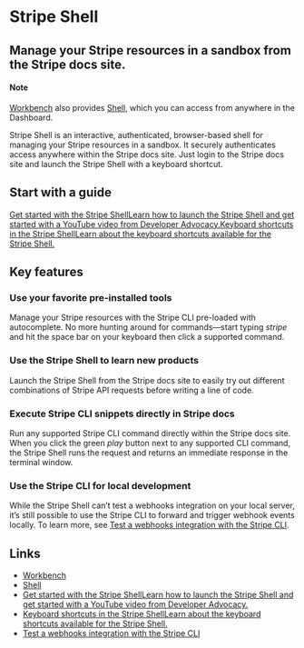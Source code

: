 # Stripe Shell

## Manage your Stripe resources in a sandbox from the Stripe docs site.

#### Note

[Workbench](https://docs.stripe.com/workbench) also provides
[Shell](https://docs.stripe.com/workbench/shell), which you can access from
anywhere in the Dashboard.

Stripe Shell is an interactive, authenticated, browser-based shell for managing
your Stripe resources in a sandbox. It securely authenticates access anywhere
within the Stripe docs site. Just login to the Stripe docs site and launch the
Stripe Shell with a keyboard shortcut.

## Start with a guide

[Get started with the Stripe ShellLearn how to launch the Stripe Shell and get
started with a YouTube video from Developer
Advocacy.](https://docs.stripe.com/stripe-shell/launch)[Keyboard shortcuts in
the Stripe ShellLearn about the keyboard shortcuts available for the Stripe
Shell.](https://docs.stripe.com/stripe-shell/keyboard-shortcuts)
## Key features

### Use your favorite pre-installed tools

Manage your Stripe resources with the Stripe CLI pre-loaded with autocomplete.
No more hunting around for commands—start typing *stripe* and hit the space bar
on your keyboard then click a supported command.

### Use the Stripe Shell to learn new products

Launch the Stripe Shell from the Stripe docs site to easily try out different
combinations of Stripe API requests before writing a line of code.

### Execute Stripe CLI snippets directly in Stripe docs

Run any supported Stripe CLI command directly within the Stripe docs site. When
you click the green *play* button next to any supported CLI command, the Stripe
Shell runs the request and returns an immediate response in the terminal window.

### Use the Stripe CLI for local development

While the Stripe Shell can’t test a webhooks integration on your local server,
it’s still possible to use the Stripe CLI to forward and trigger webhook events
locally. To learn more, see [Test a webhooks integration with the Stripe
CLI](https://docs.stripe.com/webhooks#test-webhook).

## Links

- [Workbench](https://docs.stripe.com/workbench)
- [Shell](https://docs.stripe.com/workbench/shell)
- [Get started with the Stripe ShellLearn how to launch the Stripe Shell and get
started with a YouTube video from Developer
Advocacy.](https://docs.stripe.com/stripe-shell/launch)
- [Keyboard shortcuts in the Stripe ShellLearn about the keyboard shortcuts
available for the Stripe
Shell.](https://docs.stripe.com/stripe-shell/keyboard-shortcuts)
- [Test a webhooks integration with the Stripe
CLI](https://docs.stripe.com/webhooks#test-webhook)